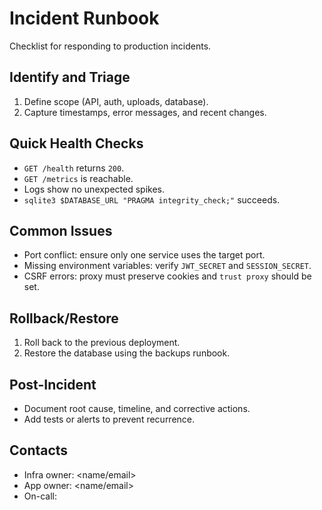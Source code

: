 # Incident Runbook

Checklist for responding to production incidents.

## Identify and Triage
1. Define scope (API, auth, uploads, database).
2. Capture timestamps, error messages, and recent changes.

## Quick Health Checks
- `GET /health` returns `200`.
- `GET /metrics` is reachable.
- Logs show no unexpected spikes.
- `sqlite3 $DATABASE_URL "PRAGMA integrity_check;"` succeeds.

## Common Issues
- Port conflict: ensure only one service uses the target port.
- Missing environment variables: verify `JWT_SECRET` and `SESSION_SECRET`.
- CSRF errors: proxy must preserve cookies and `trust proxy` should be set.

## Rollback/Restore
1. Roll back to the previous deployment.
2. Restore the database using the backups runbook.

## Post-Incident
- Document root cause, timeline, and corrective actions.
- Add tests or alerts to prevent recurrence.

## Contacts
- Infra owner: <name/email>
- App owner: <name/email>
- On-call: <rotation link>
